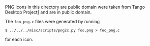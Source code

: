 PNG icons in this directory are public domain were taken from Tango Desktop
Project[1] and are in public domain.

[1]: http://tango.freedesktop.org/Tango_Desktop_Project

The `foo_png.c` files were generated by running

    $ ../../../misc/scripts/png2c.py foo.png > foo_png.c

for each icon.
